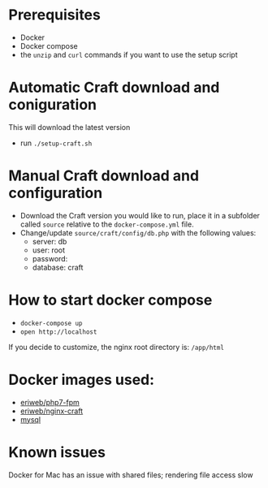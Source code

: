 # Prerequisites
* Docker
* Docker compose
* the `unzip` and `curl` commands if you want to use the setup script


# Automatic Craft download and coniguration
This will download the latest version
* run `./setup-craft.sh`

# Manual Craft download and configuration
* Download the Craft version you would like to run, place it in a subfolder called `source` relative to the `docker-compose.yml` file.
* Change/update `source/craft/config/db.php` with the following values:
    - server: db
    - user: root
    - password: <empty>
    - database: craft

# How to start docker compose
* `docker-compose up`
* `open http://localhost`

If you decide to customize, the nginx root directory is: `/app/html`


# Docker images used:
* [eriweb/php7-fpm](https://hub.docker.com/r/eriweb/php7-fpm/)
* [eriweb/nginx-craft](https://hub.docker.com/r/eriweb/nginx-craft/)
* [mysql](https://hub.docker.com/_/mysql/)

# Known issues
Docker for Mac has an issue with shared files; rendering file access slow